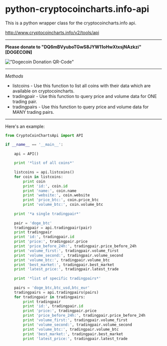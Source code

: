 python-cryptocoincharts.info-api
=========================

This is a python wrapper class for the cryptocoincharts.info api.

 http://www.cryptocoincharts.info/v2/tools/api
 
___________________________________________________

**Please donate to "DQ6mBVyuboTGwS8JYW11oHwXtxsjNAzkzi" [DOGECOIN]** 

!["Dogecoin Donation QR-Code"](http://github.com/Dirrot/python-cryptocoincharts-api/blob/master/img/donation-qr-code.png?raw=true)

___________________________________________________
 
_Methods_
* listcoins - Use this function to list all coins with their data which are available on cryptocoincharts.
* tradingpair - Use this function to query price and volume data for ONE trading pair.
* tradingpairs - Use this function to query price and volume data for MANY trading pairs.

___________________________________________________

Here's an example:

```python
from CryptoCoinChartsApi import API

if __name__ == '__main__':
    
    api = API()
    
    print '*list of all coins*'
    
    listcoins = api.listcoins()
    for coin in listcoins:
        print coin
        print 'id:', coin.id
        print 'name:', coin.name
        print 'website:', coin.website
        print 'price_btc:', coin.price_btc
        print 'volume_btc:', coin.volume_btc
        
    print '*a single tradingpair*'
    
    pair = 'doge_btc'
    tradingpair = api.tradingpair(pair)
    print tradingpair
    print 'id:', tradingpair.id
    print 'price:', tradingpair.price
    print 'price_before_24h:', tradingpair.price_before_24h
    print 'volume_first:', tradingpair.volume_first
    print 'volume_second:', tradingpair.volume_second
    print 'volume_btc:', tradingpair.volume_btc
    print 'best_market:', tradingpair.best_market
    print 'latest_price:', tradingpair.latest_trade
                     
    print '*list of specific tradingpairs*'                 
                                                                                       
    pairs = 'doge_btc,btc_usd,btc_eur'
    tradingpairs = api.tradingpairs(pairs)
    for tradingpair in tradingpairs:
        print tradingpair
        print 'id:', tradingpair.id
        print 'price:', tradingpair.price
        print 'price_before_24h:', tradingpair.price_before_24h
        print 'volume_first:', tradingpair.volume_first
        print 'volume_second:', tradingpair.volume_second
        print 'volume_btc:', tradingpair.volume_btc
        print 'best_market:', tradingpair.best_market
        print 'latest_price:', tradingpair.latest_trade

```

